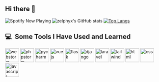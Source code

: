 ## Hi there 👋


![Spotify Now Playing](https://spotify-github-profile.kittinanx.com/api/view.svg?uid=31b553w7uilpjkx5gyj67j6w3a5y&cover_image=false&theme=default&show_offline=true&background_color=121212&interchange=true&bar_color=53b14f&bar_color_cover=true)
![zelphyx's GitHub stats](https://github-readme-stats.vercel.app/api?username=zelphyx&show_icons=true&theme=tokyonight)
[![Top Langs](https://github-readme-stats.vercel.app/api/top-langs/?username=zelphyx&layout=donut&theme=tokyonight)](https://github.com/anuraghazra/github-readme-stats)
<h2>💻 &nbsp;Some Tools I Have Used and Learned</h2>
<p align="left">
  <!-- JetBrains -->
  <img src="https://cdn.jsdelivr.net/gh/devicons/devicon/icons/webstorm/webstorm-original.svg" alt="webstorm" width="45" height="45"/>
  <img src="https://cdn.jsdelivr.net/gh/devicons/devicon/icons/phpstorm/phpstorm-original.svg" alt="phpstorm" width="45" height="45"/>
  <img src="https://cdn.jsdelivr.net/gh/devicons/devicon/icons/pycharm/pycharm-original.svg" alt="pycharm" width="45" height="45"/>

  <!-- Web Frameworks -->
  <img src="https://cdn.jsdelivr.net/gh/devicons/devicon/icons/vuejs/vuejs-original.svg" alt="vuejs" width="45" height="45"/>
  <img src="https://cdn.jsdelivr.net/gh/devicons/devicon/icons/flask/flask-original.svg" alt="flask" width="45" height="45"/>
  <img src="https://cdn.jsdelivr.net/gh/devicons/devicon/icons/django/django-plain.svg" alt="django" width="45" height="45"/>

  <!-- Laravel (external since not in Devicon) -->
  <img src="https://cdn.simpleicons.org/laravel/FF2D20" alt="laravel" width="45" height="45"/>

  <!-- Tailwind (external as well) -->
  <img src="https://www.vectorlogo.zone/logos/tailwindcss/tailwindcss-icon.svg" alt="tailwind" width="45" height="45"/>

  <!-- Frontend Basics -->
  <img src="https://cdn.jsdelivr.net/gh/devicons/devicon/icons/html5/html5-original.svg" alt="html" width="45" height="45"/>
  <img src="https://cdn.jsdelivr.net/gh/devicons/devicon/icons/css3/css3-original.svg" alt="css" width="45" height="45"/>
  <img src="https://cdn.jsdelivr.net/gh/devicons/devicon/icons/javascript/javascript-original.svg" alt="javascript" width="45" height="45"/>
</p>


<!--
**zelphyx/zelphyx** is a ✨ _special_ ✨ repository because its `README.md` (this file) appears on your GitHub profile.

Here are some ideas to get you started:

- 🔭 I’m currently working on ...
- 🌱 I’m currently learning ...
- 👯 I’m looking to collaborate on ...
- 🤔 I’m looking for help with ...
- 💬 Ask me about ...
- 📫 How to reach me: ...
- 😄 Pronouns: ...
- ⚡ Fun fact: ...
-->
